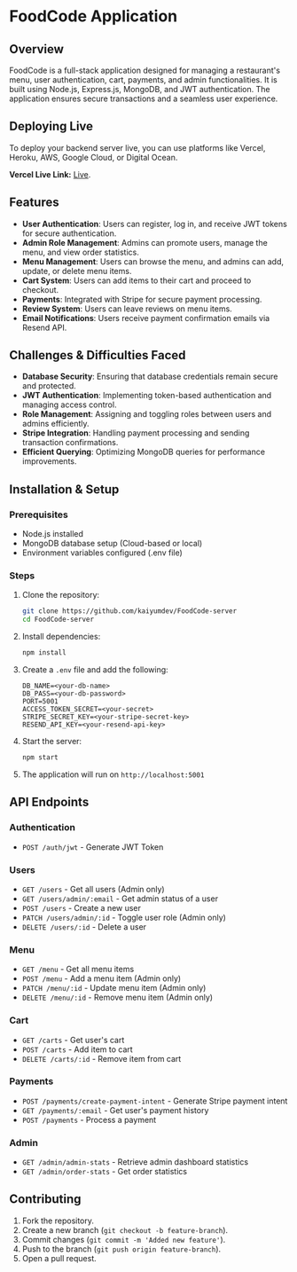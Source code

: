 # FoodCode Application

## Overview
FoodCode is a full-stack application designed for managing a restaurant's menu, user authentication, cart, payments, and admin functionalities. It is built using Node.js, Express.js, MongoDB, and JWT authentication. The application ensures secure transactions and a seamless user experience.

## Deploying Live

To deploy your backend server live, you can use platforms like Vercel, Heroku, AWS, Google Cloud, or Digital Ocean.

**Vercel Live Link:** [Live](https://food-code-server.vercel.app/).

## Features
- **User Authentication**: Users can register, log in, and receive JWT tokens for secure authentication.
- **Admin Role Management**: Admins can promote users, manage the menu, and view order statistics.
- **Menu Management**: Users can browse the menu, and admins can add, update, or delete menu items.
- **Cart System**: Users can add items to their cart and proceed to checkout.
- **Payments**: Integrated with Stripe for secure payment processing.
- **Review System**: Users can leave reviews on menu items.
- **Email Notifications**: Users receive payment confirmation emails via Resend API.

## Challenges & Difficulties Faced
- **Database Security**: Ensuring that database credentials remain secure and protected.
- **JWT Authentication**: Implementing token-based authentication and managing access control.
- **Role Management**: Assigning and toggling roles between users and admins efficiently.
- **Stripe Integration**: Handling payment processing and sending transaction confirmations.
- **Efficient Querying**: Optimizing MongoDB queries for performance improvements.

## Installation & Setup

### Prerequisites
- Node.js installed
- MongoDB database setup (Cloud-based or local)
- Environment variables configured (.env file)

### Steps
1. Clone the repository:
   ```sh
   git clone https://github.com/kaiyumdev/FoodCode-server
   cd FoodCode-server
   ```
2. Install dependencies:
   ```sh
   npm install
   ```
3. Create a `.env` file and add the following:
   ```env
   DB_NAME=<your-db-name>
   DB_PASS=<your-db-password>
   PORT=5001
   ACCESS_TOKEN_SECRET=<your-secret>
   STRIPE_SECRET_KEY=<your-stripe-secret-key>
   RESEND_API_KEY=<your-resend-api-key>
   ```
4. Start the server:
   ```sh
   npm start
   ```
5. The application will run on `http://localhost:5001`

## API Endpoints

### Authentication
- `POST /auth/jwt` - Generate JWT Token

### Users
- `GET /users` - Get all users (Admin only)
- `GET /users/admin/:email` - Get admin status of a user
- `POST /users` - Create a new user
- `PATCH /users/admin/:id` - Toggle user role (Admin only)
- `DELETE /users/:id` - Delete a user

### Menu
- `GET /menu` - Get all menu items
- `POST /menu` - Add a menu item (Admin only)
- `PATCH /menu/:id` - Update menu item (Admin only)
- `DELETE /menu/:id` - Remove menu item (Admin only)

### Cart
- `GET /carts` - Get user's cart
- `POST /carts` - Add item to cart
- `DELETE /carts/:id` - Remove item from cart

### Payments
- `POST /payments/create-payment-intent` - Generate Stripe payment intent
- `GET /payments/:email` - Get user's payment history
- `POST /payments` - Process a payment

### Admin
- `GET /admin/admin-stats` - Retrieve admin dashboard statistics
- `GET /admin/order-stats` - Get order statistics

## Contributing
1. Fork the repository.
2. Create a new branch (`git checkout -b feature-branch`).
3. Commit changes (`git commit -m 'Added new feature'`).
4. Push to the branch (`git push origin feature-branch`).
5. Open a pull request.
